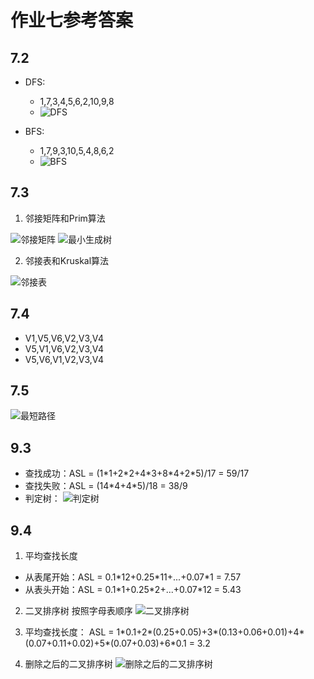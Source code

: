 # 作业七参考答案

## 7.2
- DFS: 
  - 1,7,3,4,5,6,2,10,9,8
  - ![DFS](./pic/7.2_1.png)

- BFS: 
  - 1,7,9,3,10,5,4,8,6,2
  - ![BFS](./pic/7.2_2.png)


## 7.3
1. 邻接矩阵和Prim算法

![邻接矩阵](./pic/7.3_1.png)
![最小生成树](./pic/7.3_2.png)

2. 邻接表和Kruskal算法

![邻接表](./pic/7.3_3.png)

## 7.4
- V1,V5,V6,V2,V3,V4
- V5,V1,V6,V2,V3,V4
- V5,V6,V1,V2,V3,V4

## 7.5
![最短路径](./pic/7.5.png)

## 9.3
- 查找成功：ASL = (1\*1+2\*2+4\*3+8\*4+2\*5)/17 = 59/17
- 查找失败：ASL = (14\*4+4\*5)/18 = 38/9
- 判定树：
![判定树](./pic/9.3.png)

## 9.4
1. 平均查找长度
  - 从表尾开始：ASL = 0.1\*12+0.25\*11+...+0.07\*1 = 7.57
  - 从表头开始：ASL = 0.1\*1+0.25\*2+...+0.07\*12 = 5.43

2. 二叉排序树
按照字母表顺序
![二叉排序树](./pic/9.4_1.png)

3. 平均查找长度：
ASL = 1\*0.1+2\*(0.25+0.05)+3\*(0.13+0.06+0.01)+4\*(0.07+0.11+0.02)+5\*(0.07+0.03)+6\*0.1 = 3.2

4. 删除之后的二叉排序树
![删除之后的二叉排序树](./pic/9.4_2.png)
